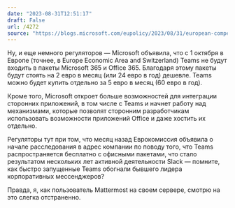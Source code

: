 ```yaml
---
date: "2023-08-31T12:51:17"
draft: False
url: /4272
source: "https://blogs.microsoft.com/eupolicy/2023/08/31/european-competition-teams-office-microsoft-365/"
---
```


Ну, и еще немного регуляторов — Microsoft объявила, что с 1 октября в Европе (точнее, в Europe Economic Area and Switzerland) Teams не будут входить в пакеты Microsoft 365 и Office 365. Благодаря этому пакеты будут стоять на 2 евро в месяц (или 24 евро в год) дешевле. Teams можно будет купить отдельно за 5 евро в месяц (60 евро в год).

Кроме того, Microsoft откроет больше возможностей для интеграции сторонних приложений, в том числе с Teams и начнет работу над механизмами, которые позволят сторонним разработчикам использовать возможности приложений Office и даже хостить их отдельно.

Регуляторы тут при том, что месяц назад Еврокомиссия объявила о начале расследования в адрес компании по поводу того, что Teams распространяется бесплатно с офисными пакетами, что стало результатом нескольких лет активной деятельности Slack — помните, как быстро запущенные Teams обогнали бывшего лидера корпоративных мессенджеров? 

Правда, я, как пользователь Mattermost на своем сервере, смотрю на это слегка отстраненно.
